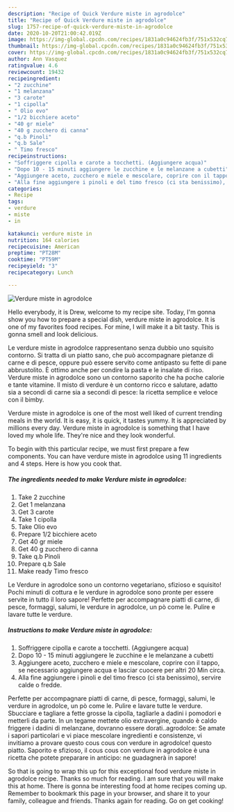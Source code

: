 ```yaml
---
description: "Recipe of Quick Verdure miste in agrodolce"
title: "Recipe of Quick Verdure miste in agrodolce"
slug: 1757-recipe-of-quick-verdure-miste-in-agrodolce
date: 2020-10-20T21:00:42.019Z
image: https://img-global.cpcdn.com/recipes/1831a0c94624fb3f/751x532cq70/verdure-miste-in-agrodolce-recipe-main-photo.jpg
thumbnail: https://img-global.cpcdn.com/recipes/1831a0c94624fb3f/751x532cq70/verdure-miste-in-agrodolce-recipe-main-photo.jpg
cover: https://img-global.cpcdn.com/recipes/1831a0c94624fb3f/751x532cq70/verdure-miste-in-agrodolce-recipe-main-photo.jpg
author: Ann Vasquez
ratingvalue: 4.6
reviewcount: 19432
recipeingredient:
- "2 zucchine"
- "1 melanzana"
- "3 carote"
- "1 cipolla"
- " Olio evo"
- "1/2 bicchiere aceto"
- "40 gr miele"
- "40 g zucchero di canna"
- "q.b Pinoli"
- "q.b Sale"
- " Timo fresco"
recipeinstructions:
- "Soffriggere cipolla e carote a tocchetti. (Aggiungere acqua)"
- "Dopo 10 - 15 minuti aggiungere le zucchine e le melanzane a cubetti"
- "Aggiungere aceto, zucchero e miele e mescolare, coprire con il tappo, se necessario aggiungere acqua e lasciar cuocere per altri 20 Min circa."
- "Alla fine aggiungere i pinoli e del timo fresco (ci sta benissimo), servire calde o fredde."
categories:
- Recipe
tags:
- verdure
- miste
- in

katakunci: verdure miste in 
nutrition: 164 calories
recipecuisine: American
preptime: "PT28M"
cooktime: "PT59M"
recipeyield: "3"
recipecategory: Lunch

---
```



![Verdure miste in agrodolce](https://img-global.cpcdn.com/recipes/1831a0c94624fb3f/751x532cq70/verdure-miste-in-agrodolce-recipe-main-photo.jpg)

Hello everybody, it is Drew, welcome to my recipe site. Today, I'm gonna show you how to prepare a special dish, verdure miste in agrodolce. It is one of my favorites food recipes. For mine, I will make it a bit tasty. This is gonna smell and look delicious.

Le verdure miste in agrodolce rappresentano senza dubbio uno squisito contorno. Si tratta di un piatto sano, che può accompagnare pietanze di carne e di pesce, oppure può essere servito come antipasto su fette di pane abbrustolito. È ottimo anche per condire la pasta e le insalate di riso. Verdure miste in agrodolce sono un contorno saporito che ha poche calorie e tante vitamine. Il misto di verdure è un contorno ricco e salutare, adatto sia a secondi di carne sia a secondi di pesce: la ricetta semplice e veloce con il bimby.

Verdure miste in agrodolce is one of the most well liked of current trending meals in the world. It is easy, it is quick, it tastes yummy. It is appreciated by millions every day. Verdure miste in agrodolce is something that I have loved my whole life. They're nice and they look wonderful.


To begin with this particular recipe, we must first prepare a few components. You can have verdure miste in agrodolce using 11 ingredients and 4 steps. Here is how you cook that.

<!--inarticleads1-->

##### The ingredients needed to make Verdure miste in agrodolce:

1. Take 2 zucchine
1. Get 1 melanzana
1. Get 3 carote
1. Take 1 cipolla
1. Take  Olio evo
1. Prepare 1/2 bicchiere aceto
1. Get 40 gr miele
1. Get 40 g zucchero di canna
1. Take q.b Pinoli
1. Prepare q.b Sale
1. Make ready  Timo fresco


Le Verdure in agrodolce sono un contorno vegetariano, sfizioso e squisito! Pochi minuti di cottura e le verdure in agrodolce sono pronte per essere servite in tutto il loro sapore! Perfette per accompagnare piatti di carne, di pesce, formaggi, salumi, le verdure in agrodolce, un pò come le. Pulire e lavare tutte le verdure. 

<!--inarticleads2-->

##### Instructions to make Verdure miste in agrodolce:

1. Soffriggere cipolla e carote a tocchetti. (Aggiungere acqua)
1. Dopo 10 - 15 minuti aggiungere le zucchine e le melanzane a cubetti
1. Aggiungere aceto, zucchero e miele e mescolare, coprire con il tappo, se necessario aggiungere acqua e lasciar cuocere per altri 20 Min circa.
1. Alla fine aggiungere i pinoli e del timo fresco (ci sta benissimo), servire calde o fredde.


Perfette per accompagnare piatti di carne, di pesce, formaggi, salumi, le verdure in agrodolce, un pò come le. Pulire e lavare tutte le verdure. Sbucciare e tagliare a fette grosse la cipolla, tagliarle a dadini i pomodori e metterli da parte. In un tegame mettete olio extravergine, quando è caldo friggere i dadini di melanzane, dovranno essere dorati..agrodolce: Se amate i sapori particolari e vi piace mescolare ingredienti e consistenze, vi invitiamo a provare questo cous cous con verdure in agrodolce! questo piatto. Saporito e sfizioso, il cous cous con verdure in agrodolce è una ricetta che potete preparare in anticipo: ne guadagnerà in sapore! 

So that is going to wrap this up for this exceptional food verdure miste in agrodolce recipe. Thanks so much for reading. I am sure that you will make this at home. There is gonna be interesting food at home recipes coming up. Remember to bookmark this page in your browser, and share it to your family, colleague and friends. Thanks again for reading. Go on get cooking!
